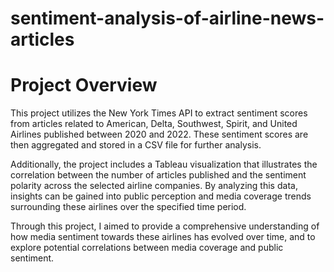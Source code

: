 # sentiment-analysis-of-airline-news-articles

# Project Overview

This project utilizes the New York Times API to extract sentiment scores from articles related to American, Delta, Southwest, Spirit, and United Airlines published between 2020 and 2022. These sentiment scores are then aggregated and stored in a CSV file for further analysis.

Additionally, the project includes a Tableau visualization that illustrates the correlation between the number of articles published and the sentiment polarity across the selected airline companies. By analyzing this data, insights can be gained into public perception and media coverage trends surrounding these airlines over the specified time period.

Through this project, I aimed to provide a comprehensive understanding of how media sentiment towards these airlines has evolved over time, and to explore potential correlations between media coverage and public sentiment.





